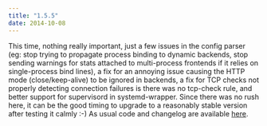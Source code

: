 ```yaml
---
title: "1.5.5"
date: 2014-10-08
---
```


This time, nothing really important, just a few issues in the config parser (eg: stop trying to propagate process binding to dynamic backends, stop sending warnings for stats attached to multi-process frontends if it relies on single-process bind lines), a fix for an annoying issue causing the HTTP mode (close/keep-alive) to be ignored in backends, a fix for TCP checks not properly detecting connection failures is there was no tcp-check rule, and better support for supervisord in systemd-wrapper. Since there was no rush here, it can be the good timing to upgrade to a reasonably stable version after testing it calmly :-) As usual code and changelog are available [here](/download/1.5/src/).
